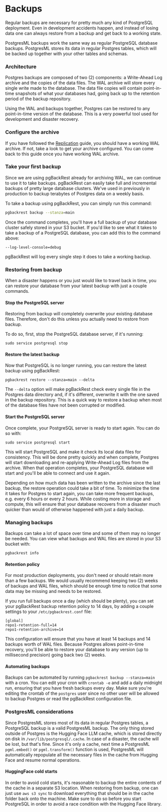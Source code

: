# Backups

Regular backups are necessary for pretty much any kind of PostgreSQL deployment. Even in development accidents happen, and instead of losing data one can always restore from a backup and get back to a working state.

PostgresML backups work the same way as regular PostgreSQL database backups. PostgresML stores its data in regular Postgres tables, which will be backed up together with your other tables and schemas.

### Architecture

Postgres backups are composed of two (2) components: a Write-Ahead Log archive and the copies of the data files. The WAL archive will store every single write made to the database. The data file copies will contain point-in-time snapshots of what your databases had, going back up to the retention period of the backup repository.

Using the WAL and backups together, Postgres can be restored to any point-in-time version of the database. This is a very powerful tool used for development and disaster recovery.

### Configure the archive

If you have followed the [Replication](replication.md) guide, you should have a working WAL archive. If not, take a look to get your archive configured. You can come back to this guide once you have working WAL archive.

### Take your first backup

Since we are using pgBackRest already for archiving WAL, we can continue to use it to take backups. pgBackRest can easily take full and incremental backups of pretty large database clusters. We've used in previously in production to backup terabytes of Postgres data on a weekly basis.

To take a backup using pgBackRest, you can simply run this command:

```bash
pgbackrest backup --stanza=main
```

Once the command completes, you'll have a full backup of your database cluster safely stored in your S3 bucket. If you'd like to see what it takes to take a backup of a PostgreSQL database, you can add this to the command above:

```
--log-level-console=debug
```

pgBackRest will log every single step it does to take a working backup.

### Restoring from backup

When a disaster happens or you just would like to travel back in time, you can restore your database from your latest backup with just a couple commands.

#### Stop the PostgreSQL server

Restoring from backup will completely overwrite your existing database files. Therefore, don't do this unless you actually need to restore from backup.

To do so, first, stop the PostgreSQL database server, if it's running:

```
sudo service postgresql stop
```

#### Restore the latest backup

Now that PostgreSQL is no longer running, you can restore the latest backup using pgBackRest:

```
pgbackrest restore --stanza=main --delta
```

The `--delta` option will make pgBackRest check every single file in the Postgres data directory and, if it's different, overwrite it with the one saved in the backup repository. This is a quick way to restore a backup when most of the database files have not been corrupted or modified.

#### Start the PostgreSQL server

Once complete, your PostgreSQL server is ready to start again. You can do so with:

```
sudo service postgresql start
```

This will start PostgreSQL and make it check its local data files for consistency. This will be done pretty quickly and when complete, Postgres will start downloading and re-applying Write-Ahead Log files from the archive. When that operation completes, your PostgreSQL database will start and you'll be able to connect and use it again.

Depending on how much data has been written to the archive since the last backup, the restore operation could take a bit of time. To minimize the time it takes for Postgres to start again, you can take more frequent backups, e.g. every 6 hours or every 2 hours. While costing more in storage and compute, this will ensure that your database recovers from a disaster much quicker than would of otherwise happened with just a daily backup.

### Managing backups

Backups can take a lot of space over time and some of them may no longer be needed. You can view what backups and WAL files are stored in your S3 bucket with:

```
pgbackrest info
```

#### Retention policy

For most production deployments, you don't need or should retain more than a few backups. We would usually recommend keeping two (2) weeks of backups and WAL files, which should be enough time to notice that some data may be missing and needs to be restored.

If you run full backups once a day (which should be plenty), you can set your pgBackRest backup retention policy to 14 days, by adding a couple settings to your `/etc/pgbackrest.conf` file:

```
[global]
repo1-retention-full=14
repo1-retention-archive=14
```

This configuration will ensure that you have at least 14 backups and 14 backups worth of WAL files. Because Postgres allows point-in-time recovery, you'll be able to restore your database to any version (up to millisecond precision) going back two (2) weeks.

#### Automating backups

Backups can be automated by running `pgbackrest backup --stanza=main` with a cron. You can edit your cron with `crontab -e` and add a daily midnight run, ensuring that you have fresh backups every day. Make sure you're editing the crontab of the `postgres` user since no other user will be allowed to backup Postgres or read the pgBackRest configuration file.

### PostgresML considerations

Since PostgresML stores most of its data in regular Postgres tables, a PostgreSQL backup is a valid PostgresML backup. The only thing stored outside of Postgres is the Hugging Face LLM cache, which is stored directly on disk in `/var/lib/postgresql/.cache`. In case of a disaster, the cache will be lost, but that's fine. Since it's only a cache, next time a PostgresML `pgml.embed()` or `pgml.transform()` function is used, PostgresML will automatically repopulate all the necessary files in the cache from Hugging Face and resume normal operations.

#### HuggingFace cold starts

In order to avoid cold starts, it's reasonable to backup the entire contents of the cache in a separate S3 location. When restoring from backup, one can just use `aws s3 sync` to download everything that should be in the cache folder back onto the machine. Make sure to do so before you start PostgreSQL in order to avoid a race condition with the Hugging Face library.
